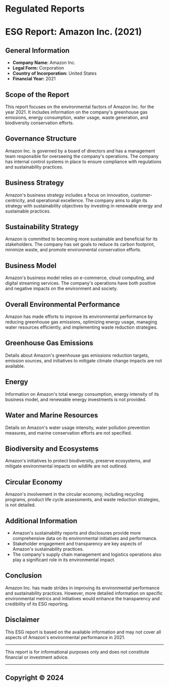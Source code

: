 # Regulated Reports

# ESG Report: Amazon Inc. (2021)

## General Information
- **Company Name:** Amazon Inc.
- **Legal Form:** Corporation
- **Country of Incorporation:** United States
- **Financial Year:** 2021

## Scope of the Report
This report focuses on the environmental factors of Amazon Inc. for the year 2021. It includes information on the company's greenhouse gas emissions, energy consumption, water usage, waste generation, and biodiversity conservation efforts.

## Governance Structure
Amazon Inc. is governed by a board of directors and has a management team responsible for overseeing the company's operations. The company has internal control systems in place to ensure compliance with regulations and sustainability practices.

## Business Strategy
Amazon's business strategy includes a focus on innovation, customer-centricity, and operational excellence. The company aims to align its strategy with sustainability objectives by investing in renewable energy and sustainable practices.

## Sustainability Strategy
Amazon is committed to becoming more sustainable and beneficial for its stakeholders. The company has set goals to reduce its carbon footprint, minimize waste, and promote environmental conservation efforts.

## Business Model
Amazon's business model relies on e-commerce, cloud computing, and digital streaming services. The company's operations have both positive and negative impacts on the environment and society.

## Overall Environmental Performance
Amazon has made efforts to improve its environmental performance by reducing greenhouse gas emissions, optimizing energy usage, managing water resources efficiently, and implementing waste reduction strategies.

## Greenhouse Gas Emissions
Details about Amazon's greenhouse gas emissions reduction targets, emission sources, and initiatives to mitigate climate change impacts are not available.

## Energy
Information on Amazon's total energy consumption, energy intensity of its business model, and renewable energy investments is not provided.

## Water and Marine Resources
Details on Amazon's water usage intensity, water pollution prevention measures, and marine conservation efforts are not specified.

## Biodiversity and Ecosystems
Amazon's initiatives to protect biodiversity, preserve ecosystems, and mitigate environmental impacts on wildlife are not outlined.

## Circular Economy
Amazon's involvement in the circular economy, including recycling programs, product life cycle assessments, and waste reduction strategies, is not detailed.

## Additional Information
- Amazon's sustainability reports and disclosures provide more comprehensive data on its environmental initiatives and performance.
- Stakeholder engagement and transparency are key aspects of Amazon's sustainability practices.
- The company's supply chain management and logistics operations also play a significant role in its environmental impact.

## Conclusion
Amazon Inc. has made strides in improving its environmental performance and sustainability practices. However, more detailed information on specific environmental metrics and initiatives would enhance the transparency and credibility of its ESG reporting.

## Disclaimer
This ESG report is based on the available information and may not cover all aspects of Amazon's environmental performance in 2021.

---
This report is for informational purposes only and does not constitute financial or investment advice.

---


## Copyright © 2024